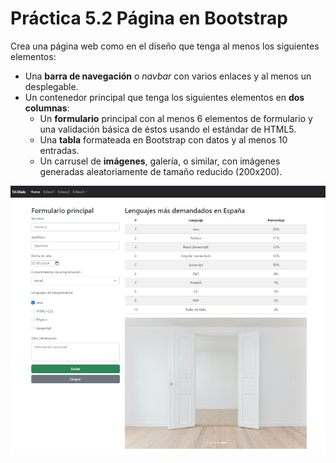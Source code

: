 # Práctica 5.2 Página en Bootstrap

Crea una página web como en el diseño que tenga al menos los siguientes elementos:
-   Una **barra de navegación** o *navbar* con varios enlaces y al menos un desplegable.
-   Un contenedor principal que tenga los siguientes elementos en **dos columnas**:
    -   Un **formulario** principal con al menos 6 elementos de formulario y una validación básica de éstos usando el estándar de HTML5.
    -   Una **tabla** formateada en Bootstrap con datos y al menos 10 entradas.
    -	Un carrusel de **imágenes**, galería, o similar, con imágenes generadas aleatoriamente de tamaño reducido (200x200).

![](media/9e619c7221b7ff3c464c086da7136b3b.png)
